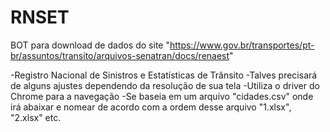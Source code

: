 # RNSET
BOT para download de dados do site "https://www.gov.br/transportes/pt-br/assuntos/transito/arquivos-senatran/docs/renaest"

-Registro Nacional de Sinistros e Estatísticas de Trânsito
-Talves precisará de alguns ajustes dependendo da resolução de sua tela
-Utiliza o driver do Chrome para a navegação
-Se baseia em um arquivo "cidades.csv" onde irá abaixar e nomear de acordo com a ordem desse arquivo "1.xlsx", "2.xlsx" etc.

